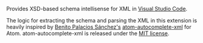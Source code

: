 Provides XSD-based schema intellisense for XML in [Visual Studio Code](https://code.visualstudio.com).

The logic for extracting the schema and parsing the XML in this extension is heavily inspired by [Benito Palacios Sánchez's](https://github.com/pleonex) [atom-autocomplete-xml](https://github.com/pleonex/atom-autocomplete-xml) for Atom. atom-autocomplete-xml is released under the [MIT license](https://github.com/pleonex/atom-autocomplete-xml/blob/master/LICENSE.md).
